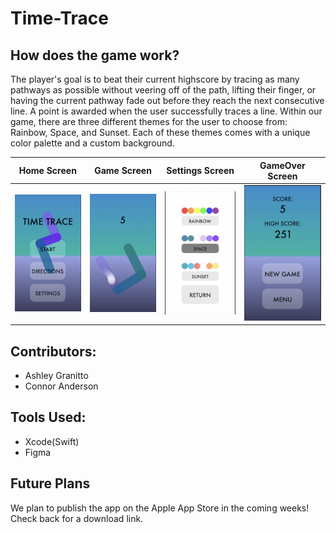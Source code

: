 # Time-Trace

## How does the game work?

The player's goal is to beat their current highscore by tracing as many pathways as possible without veering off of the path, lifting their finger, or having the current pathway fade out before they reach the next consecutive line. A point is awarded when the user successfully traces a line. Within our game, there are three different themes for the user to choose from: Rainbow, Space, and Sunset. Each of these themes comes with a unique color palette and a custom background. 

| Home Screen | Game Screen | Settings Screen | GameOver Screen |
| ---- | ---- | ---- | ----|
| ![](Photos/Home.PNG)| ![](Photos/GameScreen.PNG) | ![](Photos/Settings.PNG) | ![](Photos/GameOver.PNG)

## Contributors:

* Ashley Granitto
* Connor Anderson

## Tools Used:

* Xcode(Swift)
* Figma

## Future Plans

We plan to publish the app on the Apple App Store in the coming weeks! Check back for a download link.
